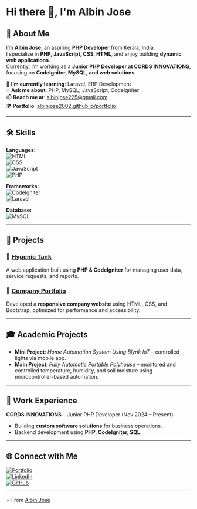 # Hi there 👋, I'm Albin Jose  


## 🚀 About Me  
I’m **Albin Jose**, an aspiring **PHP Developer** from Kerala, India.  
I specialize in **PHP, JavaScript, CSS, HTML**, and enjoy building **dynamic web applications**.  
Currently, I’m working as a **Junior PHP Developer at CORDS INNOVATIONS**, focusing on **CodeIgniter, MySQL, and web solutions**.  

🌱 **I’m currently learning**: Laravel, ERP Development  
💡 **Ask me about**: PHP, MySQL, JavaScript, CodeIgniter  
📫 **Reach me at**: [albinjose225@gmail.com](mailto:albinjose225@gmail.com)  
🌍 **Portfolio**: [albinjose2002.github.io/portfolio](https://albinjose2002.github.io/portfolio)  

---

## 🛠️ Skills  

**Languages:**  
![HTML](https://img.shields.io/badge/-HTML5-orange?style=for-the-badge&logo=html5&logoColor=white)  
![CSS](https://img.shields.io/badge/-CSS3-blue?style=for-the-badge&logo=css3&logoColor=white)  
![JavaScript](https://img.shields.io/badge/-JavaScript-yellow?style=for-the-badge&logo=javascript&logoColor=black)  
![PHP](https://img.shields.io/badge/-PHP-purple?style=for-the-badge&logo=php&logoColor=white)  

**Frameworks:**  
![CodeIgniter](https://img.shields.io/badge/-CodeIgniter-red?style=for-the-badge&logo=codeigniter&logoColor=white)  
![Laravel](https://img.shields.io/badge/-Laravel-orange?style=for-the-badge&logo=laravel&logoColor=white)  

**Database:**  
![MySQL](https://img.shields.io/badge/-MySQL-blue?style=for-the-badge&logo=mysql&logoColor=white)  

---

## 📂 Projects  

### 🔹 [Hygenic Tank](https://hygienictank.sanluigibhavan.com/)  
A web application built using **PHP & CodeIgniter** for managing user data, service requests, and reports.  

### 🔹 [Company Portfolio](https://cordsinnovations.com/)  
Developed a **responsive company website** using HTML, CSS, and Bootstrap, optimized for performance and accessibility.  

---

## 🎓 Academic Projects  

- **Mini Project**: *Home Automation System Using Blynk IoT* – controlled lights via mobile app.  
- **Main Project**: *Fully Automatic Portable Polyhouse* – monitored and controlled temperature, humidity, and soil moisture using microcontroller-based automation.  

---

## 💼 Work Experience  

**CORDS INNOVATIONS** – Junior PHP Developer (Nov 2024 – Present)  
- Building **custom software solutions** for business operations.  
- Backend development using **PHP, CodeIgniter, SQL**.  

---

## 🌐 Connect with Me  

[![Portfolio](https://img.shields.io/badge/🌐-Portfolio-blue)](https://albinjose2002.github.io/portfolio)  
[![LinkedIn](https://img.shields.io/badge/-LinkedIn-blue?style=flat&logo=linkedin)](https://www.linkedin.com/in/albinjose2002/)  
[![GitHub](https://img.shields.io/badge/-GitHub-black?style=flat&logo=github)](https://github.com/albinjose2002)  

---

⭐️ From [Albin Jose](https://github.com/albinjose2002)  

